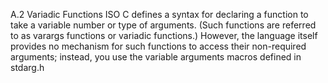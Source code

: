 A.2 Variadic Functions
ISO C defines a syntax for declaring a function to take a variable number or type of arguments. (Such functions are referred to as varargs functions or variadic functions.) However, the language itself provides no mechanism for such functions to access their non-required arguments; instead, you use the variable arguments macros defined in stdarg.h
